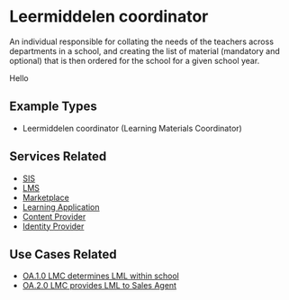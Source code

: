 # Leermiddelen coordinator

An individual responsible for collating the needs of the teachers across departments in a school, and creating the list of material (mandatory and optional) that is then ordered for the school for a given school year.

Hello

## Example Types

  - Leermiddelen coordinator (Learning Materials Coordinator)

## Services Related

  - [SIS](../services/sis.md)
  - [LMS](../services/lms.md)
  - [Marketplace](../services/marketplace.md)
  - [Learning Application](../services/learning-application.md)
  - [Content Provider](../services/content-provider.md)
  - [Identity Provider](../services/identity-provider.md)

## Use Cases Related

- [OA.1.0 LMC determines LML within school](../use-cases/oa.1.0-lmc-determines-lml.md)
- [OA.2.0 LMC provides LML to Sales Agent](./use-cases/oa.2.0-lmc-lml-to-sales-agent.md)
